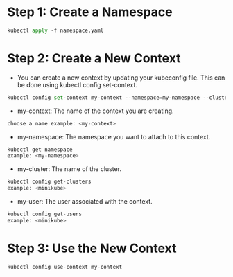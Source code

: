 # Step 1: Create a Namespace
```python
kubectl apply -f namespace.yaml
```

# Step 2: Create a New Context
* You can create a new context by updating your kubeconfig file. This can be done using kubectl config set-context.
```python
kubectl config set-context my-context --namespace=my-namespace --cluster=minikube --user=minikube
```
* my-context: The name of the context you are creating.
```python
choose a name example: <my-context>
```

* my-namespace: The namespace you want to attach to this context.
```python
kubectl get namespace
example: <my-namespace>
```

* my-cluster: The name of the cluster.
```python
kubectl config get-clusters
example: <minikube>
```

* my-user: The user associated with the context.
```python
kubectl config get-users
example: <minikube>
```
# Step 3: Use the New Context

```python
kubectl config use-context my-context
```